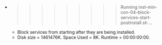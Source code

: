 * >>>>>>>>> Running inst-min-con-04-block-services-start-postinstall.sh ...
  * Block services from starting after they are being installed.
  * Disk size = 1461476K. Space Used = 8K. Runtime = 00:00:00:00.

